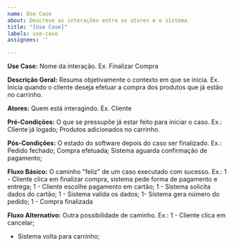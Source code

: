 ```yaml
---
name: Use Case
about: Descreve as interações entre os atores e o sistema
title: "[Use Case]"
labels: use-case
assignees: ''

---
```


**Use Case:**
Nome da interação. Ex. Finalizar Compra 

**Descrição Geral:**
Resuma objetivamente o contexto em que se inicia. Ex. Inicia quando o cliente deseja efetuar a compra dos produtos que já estão no carrinho.

**Atores:**
Quem está interagindo. Ex. Cliente

**Pré-Condições:**
O que se pressupõe já estar feito para iniciar o caso. Ex.: Cliente já logado; Produtos adicionados no carrinho.

 **Pós-Condições:**
O estado do software depois do caso ser finalizado. Ex.: Pedido fechado; Compra efetuada; Sistema aguarda confirmação de pagamento;

**Fluxo Básico:**
O caminho "feliz" de um caso executado com sucesso. 
Ex.: 
1 - Cliente clica em finalizar compra, sistema pede forma de pagamento e entrega;
1 - Cliente escolhe pagamento em cartão;
1 - Sistema solicita dados do cartão;
1 - Sistema valida os dados;
1- Sistema gera número do pedido;
1 - Compra finalizada

**Fluxo Alternativo:**
Outra possibilidade de caminho. 
Ex.: 
1 - Cliente clica em cancelar;
   - Sistema volta para carrinho;

